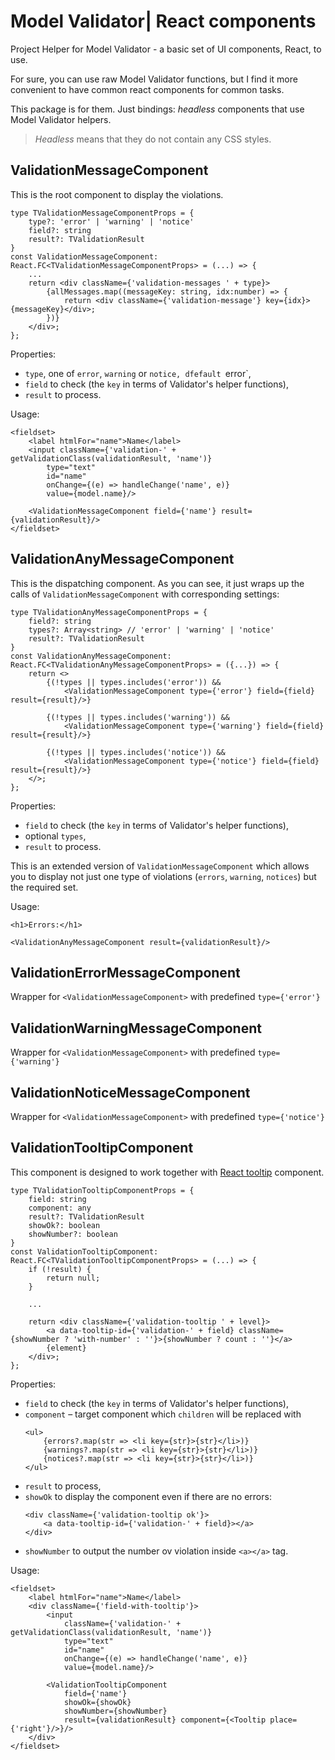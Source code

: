 # Model Validator| React components

Project Helper for Model Validator - a basic set of UI components, React, to use.

For sure, you can use raw Model Validator functions, but I find it more convenient to have common react components for common tasks.

This package is for them. Just bindings: _headless_ components that use Model Validator helpers.

>_Headless_ means that they do not contain any CSS styles.

## ValidationMessageComponent

This is the root component to display the violations.

```tsx
type TValidationMessageComponentProps = {
	type?: 'error' | 'warning' | 'notice'
	field?: string
	result?: TValidationResult
}
const ValidationMessageComponent: React.FC<TValidationMessageComponentProps> = (...) => {
	...
	return <div className={'validation-messages ' + type}>
		{allMessages.map((messageKey: string, idx:number) => {
			return <div className={'validation-message'} key={idx}>{messageKey}</div>;
		})}
	</div>;
};
```

Properties:

* `type`, one of `error`, `warning` or `notice, dfefault `error`,
* `field` to check (the `key` in terms of Validator's helper functions),
* `result` to process.

Usage:

```tsx
<fieldset>
	<label htmlFor="name">Name</label>
	<input className={'validation-' + getValidationClass(validationResult, 'name')}
		type="text"
		id="name"
		onChange={(e) => handleChange('name', e)}
		value={model.name}/>

	<ValidationMessageComponent field={'name'} result={validationResult}/>
</fieldset>

```

## ValidationAnyMessageComponent

This is the dispatching component. As you can see, it just wraps up the calls of `ValidationMessageComponent` with corresponding settings:

```tsx
type TValidationAnyMessageComponentProps = {
	field?: string
	types?: Array<string> // 'error' | 'warning' | 'notice'
	result?: TValidationResult
}
const ValidationAnyMessageComponent: React.FC<TValidationAnyMessageComponentProps> = ({...}) => {
	return <>
		{(!types || types.includes('error')) &&
			<ValidationMessageComponent type={'error'} field={field} result={result}/>}

		{(!types || types.includes('warning')) &&
			<ValidationMessageComponent type={'warning'} field={field} result={result}/>}

		{(!types || types.includes('notice')) && 
		    <ValidationMessageComponent type={'notice'} field={field} result={result}/>}
	</>;
};
```

Properties:

* `field` to check (the `key` in terms of Validator's helper functions),
* optional `types`,
* `result` to process.

This is an extended version of `ValidationMessageComponent` which allows you to display not just one type of violations (`errors`, `warning`, `notices`) but the required set.

Usage:

```tsx
<h1>Errors:</h1>

<ValidationAnyMessageComponent result={validationResult}/>
```

## ValidationErrorMessageComponent

Wrapper for `<ValidationMessageComponent>` with predefined `type={'error'}`

## ValidationWarningMessageComponent

Wrapper for `<ValidationMessageComponent>` with predefined `type={'warning'}`

## ValidationNoticeMessageComponent

Wrapper for `<ValidationMessageComponent>` with predefined `type={'notice'}`


## ValidationTooltipComponent

This component is designed to work together with [React tooltip](https://www.npmjs.com/package/react-tooltip) component.

```tsx
type TValidationTooltipComponentProps = {
	field: string
	component: any
	result?: TValidationResult
	showOk?: boolean
	showNumber?: boolean
}
const ValidationTooltipComponent: React.FC<TValidationTooltipComponentProps> = (...) => {
	if (!result) {
		return null;
	}

    ...

	return <div className={'validation-tooltip ' + level}>
		<a data-tooltip-id={'validation-' + field} className={showNumber ? 'with-number' : ''}>{showNumber ? count : ''}</a>
		{element}
	</div>;
};
```

Properties:
* `field` to check (the `key` in terms of Validator's helper functions),
* `component` – target component which `children` will be replaced with
    ```tsx
    <ul>
        {errors?.map(str => <li key={str}>{str}</li>)}
        {warnings?.map(str => <li key={str}>{str}</li>)}
        {notices?.map(str => <li key={str}>{str}</li>)}
    </ul>
    ```
* `result` to process,
* `showOk` to display the component even if there are no errors:
    ```tsx
    <div className={'validation-tooltip ok'}>
        <a data-tooltip-id={'validation-' + field}></a>
    </div>
    ```
* `showNumber` to output the number ov violation inside `<a></a>` tag.


Usage:

```tsx
<fieldset>
	<label htmlFor="name">Name</label>
	<div className={'field-with-tooltip'}>
		<input
			className={'validation-' + getValidationClass(validationResult, 'name')}
			type="text"
			id="name"
			onChange={(e) => handleChange('name', e)}
			value={model.name}/>

		<ValidationTooltipComponent
			field={'name'}
			showOk={showOk}
			showNumber={showNumber}
			result={validationResult} component={<Tooltip place={'right'}/>}/>
	</div>
</fieldset>
```
